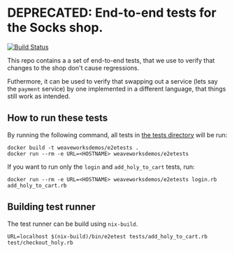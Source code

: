 # DEPRECATED: End-to-end tests for the Socks shop.
[![Build Status](https://travis-ci.org/microservices-demo/e2e-tests.svg?branch=master)](https://travis-ci.org/microservices-demo/e2e-tests)

This repo contains a a set of end-to-end tests, that we use to verify that changes to the shop
don't cause regressions.

Futhermore, it can be used to verify that swapping out a service (lets say the `payment` service)
by one implemented in a different language, that things still work as intended.

## How to run these tests
By running the following command, all tests in [the tests directory](./tests/) will be run:
```
docker build -t weaveworksdemos/e2etests .
docker run --rm -e URL=<HOSTNAME> weaveworksdemos/e2etests
```

If you want to run only the `login` and `add_holy_to_cart` tests, run:
```
docker run --rm -e URL=<HOSTNAME> weaveworksdemos/e2etests login.rb add_holy_to_cart.rb
```

## Building test runner
The test runner can be build using `nix-build`.
```
URL=localhost $(nix-build)/bin/e2etest tests/add_holy_to_cart.rb test/checkout_holy.rb
```

